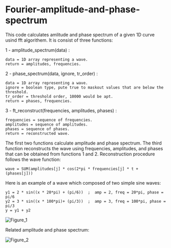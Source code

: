 # Fourier-amplitude-and-phase-spectrum
This code calculates amlitude and phase spectrum of a given 1D curve usind fft algorithem.
It is consist of three functions: 

1 - amplitude_spectrum(data) : 

    data = 1D array representing a wave.
    return = amplitudes, frequencies.
    
2 - phase_spectrum(data, ignore, tr_order) : 

    data = 1D array representing a wave.
    ignore = boolean type, pute true to maskout values that are below the threshold.
    tr_order = threshold order, 10000 would be apt.
    return = phases, frequencies.
    
3 - ft_reconstruct(frequencies, amplitudes, phases) :

    frequencies = sequence of frequencies.
    amplitudes = sequence of amplitudes.
    phases = sequence of phases.
    return = reconstructed wave.
    
The first two functions calculate amplitude and phase spectrum. The third function reconstructs the wave using frequencies, amplitudes, and phases that can be obtained from functions 1 and 2. Reconstruction procedure follows the wave function:

    wave = SUM(amplitudes[j] * cos(2*pi * frequencies[j] * t + (phases[j]))

Here is an example of a wave which composed of two simple sine waves:

    y1 = 2 * sin((x * 20*pi) + (pi/6))  ;  amp = 2, freq = 20*pi, phase = pi/6
    y2 = 3 * sin((x * 100*pi)+ (pi/3))  ;  amp = 3, freq = 100*pi, phase = pi/3
    y = y1 + y2

![Figure_1](https://user-images.githubusercontent.com/72737338/135691327-e46a9077-b852-4576-8eaf-845d20c65c99.png)

Related amplitude and phase spectrum:

![Figure_2](https://user-images.githubusercontent.com/72737338/135691334-7d46f24d-085c-465f-9a1d-2ec16d238e43.png)

